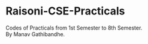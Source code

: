# Raisoni-CSE-Practicals <br>
Codes of Practicals from 1st Semester to 8th Semester.<br>
By Manav Gathibandhe.<br>

